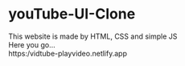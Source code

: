 # youTube-UI-Clone
This website is made by HTML, CSS and simple JS <br>
Here you go...<br>
https:/vidtube-playvideo.netlify.app
